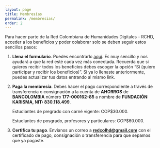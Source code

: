 ```yaml
---
layout: page
title: Membresías
permalink: /membresias/
order: 2
---
```


Para hacer parte de la Red Colombiana de Humanidades Digitales - RCHD, acceder a los beneficios y poder colaborar solo se deben seguir estos sencillos pasos:

1.  **Llena el formulario**. Puedes encontrarlo [aquí](https://forms.gle/Rcv1QbbXRZg8fgYP9). Es muy sencillo y nos ayudará a que la red esté cada vez más conectada. Recuerda que si quieres recibir todos los beneficios debes escoger la opción “Sí (quiero participar y recibir los beneficios)”. Si ya lo llenaste anteriormente, puedes actualizar tus datos entrando al mismo link.

2. **Paga la membresía**. Debes hacer el pago correspondiente a través de transferencia o consignación a la cuenta de **AHORROS** de **BANCOLOMBIA** número **177-000162-85** a nombre de **FUNDACIÓN KARISMA, NIT: 830.118.499**.

    Estudiantes de pregrado con carné vigente: COP$30.000.

    Estudiantes de posgrado, profesores y particulares: COP$60.000.

3. **Certifica tu pago**. Envíanos un correo a **redcolhd@gmail.com** con el certificado de pago, consignación o transferencia para que sepamos que ya pagaste.